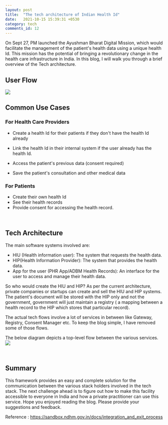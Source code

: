 ```yaml
---
layout: post
title:  "The tech architecture of Indian Health Id"
date:   2021-10-15 15:39:31 +0530
category: tech
comments_id: 12
---
```


On Sept 27, PM launched the Ayushman Bharat Digital Mission, which would facilitate the management of the patient's health data using a unique health Id. This mission has the potential of bringing a revolutionary change in the health care infrastructure in India.
In this blog, I will walk you through a brief overview of the Tech architecture.

<!--more-->

## User Flow
<img src="{{ site.baseurl }}/assets/images/health-id/flow.png">

<br>

## Common Use Cases

### For Health Care Providers

* Create a health Id for their patients if they don't have the health Id already

* Link the health Id in their internal system if the user already has the health Id.

* Access the patient's previous data (consent required)

* Save the patient's consultation and other medical data

### For Patients

* Create their own health Id
* See their health records
* Provide consent for accessing the health record.

<br>

## Tech Architecture

The main software systems involved are:
* HIU (Health information user): The system that requests the health data.
* HIP(Health Information Provider): The system that provides the health data.
* App for the user (PHR App/ADBM Health Records): An interface for the user to access and manage their health data.

So who would create the HIU and HIP? As per the current architecture, private companies or startups can create and sell the HIU and HIP systems. The patient's document will be stored with the HIP only and not the government, government will just maintain a registry ( a mapping between a health record to the HIP which stores that particular record).

The actual tech flows involve a lot of services in between like Gateway, Registry, Consent Manager etc. To keep the blog simple, I have removed some of those flows.

The below diagram depicts a top-level flow between the various services.
<img src="{{ site.baseurl }}/assets/images/health-id/tech.jpeg">


<br>

## Summary
This framework provides an easy and complete solution for the communication between the various stack holders involved in the tech stack. The next challenge ahead is to figure out how to make this facility accessible to everyone in India and how a private practitioner can use this service.
Hope you enjoyed reading the blog. Please provide your suggestions and feedback.

Reference : https://sandbox.ndhm.gov.in/docs/integration_and_exit_process